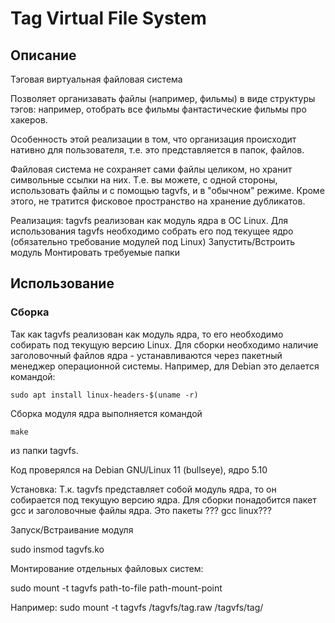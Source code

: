 # Tag Virtual File System
## Описание
Тэговая виртуальная файловая система

Позволяет организавать файлы (например, фильмы) в виде структуры тэгов: например, отобрать все фильмы фантастические фильмы про хакеров.

Особенность этой реализации в том, что организация происходит нативно для пользователя, т.е. это представляется в папок, файлов.

Файловая система не сохраняет сами файлы целиком, но хранит символьные ссылки на них. Т.е. вы можете, с одной стороны, использовать файлы и с помощью tagvfs, и в "обычном" режиме. Кроме этого, не тратится фисковое пространство на хранение дубликатов.

Реализация:
tagvfs реализован как модуль ядра в ОС Linux.
Для использования tagvfs необходимо собрать его под текущее ядро (обязательно требование модулей под Linux)
Запустить/Встроить модуль
Монтировать требуемые папки

## Использование
### Сборка
Так как tagvfs реализован как модуль ядра, то его необходимо собирать под текущую версию Linux.
Для сборки необходимо наличие заголовочный файлов ядра - устанавливаются через пакетный менеджер операционной системы. Например, для Debian это делается командой:
```console
sudo apt install linux-headers-$(uname -r)
```
Сборка модуля ядра выполняется командой
```console
make
```
из папки tagvfs.

Код проверялся на Debian GNU/Linux 11 (bullseye), ядро 5.10

Установка:
Т.к. tagvfs представляет собой модуль ядра, то он собирается под текущую версию ядра.
Для сборки понадобится пакет gcc и заголовочные файлы ядра.
Это пакеты ???   gcc linux???

Запуск/Встраивание модуля

sudo insmod tagvfs.ko

Монтирование отдельных файловых систем:

sudo mount -t tagvfs path-to-file path-mount-point

Например:
sudo mount -t tagvfs /tagvfs/tag.raw /tagvfs/tag/

